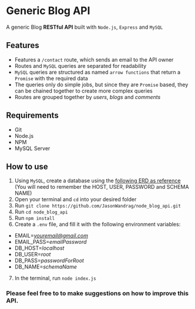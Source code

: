 # Generic Blog API

A generic Blog **RESTful API** built with `Node.js`, `Express` and `MySQL`

## Features

- Features a `/contact` route, which sends an email to the API owner
- Routes and `MySQL` queries are separated for readability
- `MySQL` queries are structured as named `arrow functions` that return a `Promise` with the required data
- The queries only do simple jobs, but since they are `Promise` based, they can be chained together to create more complex queries
- Routes are grouped together by _users_, _blogs_ and _comments_

## Requirements

- Git
- Node.js
- NPM
- MySQL Server

## How to use

1. Using `MySQL`, create a database using the [following ERD as reference](https://i.postimg.cc/PqHHjfZG/Database-ERD.jpg) (You will need to remember the HOST, USER, PASSWORD and SCHEMA NAME)
2. Open your terminal and `cd` into your desired folder
3. Run `git clone https://github.com/JasonWandrag/node_blog_api.git`
4. Run `cd node_blog_api`
5. Run `npm install`
6. Create a `.env` file, and fill it with the following environment variables:

- EMAIL=*youremail@gmail.com*
- EMAIL_PASS=_emailPassword_
- DB_HOST=_localhost_
- DB_USER=_root_
- DB_PASS=_passwordForRoot_
- DB_NAME=_schemaName_

7. In the terminal, run `node index.js`

### Please feel free to to make suggestions on how to improve this API.
